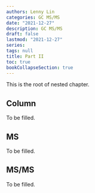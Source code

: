 ```yaml
---
authors: Lenny Lin
categories: GC MS/MS
date: "2021-12-27"
description: GC MS/MS
draft: false
lastmod: "2021-12-27"
series: 
tags: null
title: Part II
toc: true
bookCollapseSection: true
---
```


This is the root of nested chapter.

<!--more-->


## Column

To be filled.

## MS

To be filled.

## MS/MS

To be filled.
